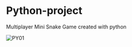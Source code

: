 # Python-project

Multiplayer Mini Snake Game created with python

![PY01](https://github.com/user-attachments/assets/74b886df-0014-43a1-9bb2-13937cfca1cd)
